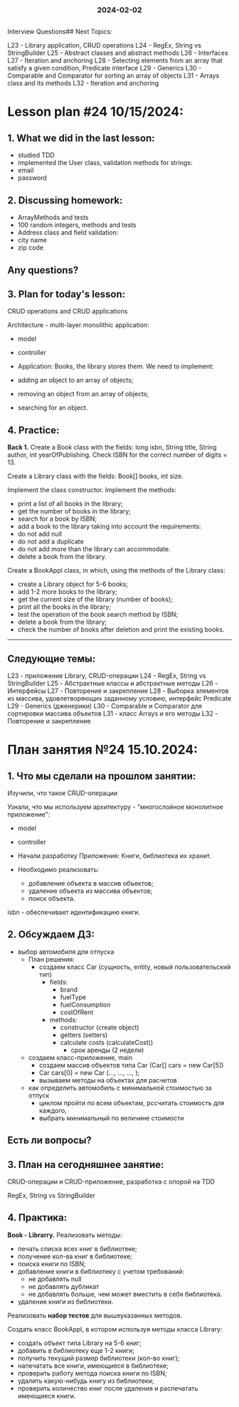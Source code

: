 <h3 style="text-align: center; padding-bottom: 14px">2024-02-02</h3>

Interview Questions## Next Topics:

L23 - Library application, CRUD operations
L24 - RegEx, String vs StringBuilder
L25 - Abstract classes and abstract methods
L26 - Interfaces
L27 - Iteration and anchoring
L28 - Selecting elements from an array that satisfy a given condition, Predicate interface
L29 - Generics
L30 - Comparable<T> and Comparator<T> for sorting an array of objects
L31 - Arrays class and its methods
L32 - Iteration and anchoring


# Lesson plan #24 10/15/2024:

## 1. What we did in the last lesson:
- studied TDD
- implemented the User class, validation methods for strings:
- email
- password

## 2. Discussing homework:
- ArrayMethods and tests
- 100 random integers, methods and tests
- Address class and field validation:
- city name
- zip code

Any questions?
----------------------------------------------------------------------------

## 3. Plan for today's lesson:
CRUD operations and CRUD applications

Architecture - multi-layer monolithic application:
- model
- controller

- Application:
  Books, the library stores them.
  We need to implement:
- adding an object to an array of objects;
- removing an object from an array of objects;
- searching for an object.

## 4. Practice:
**Back 1.**
Create a Book class with the fields:
long isbn, String title, String author, int yearOfPublishing.
Check ISBN for the correct number of digits = 13.

Create a Library class with the fields:
Book[] books, int size.

Implement the class constructor.
Implement the methods:
- print a list of all books in the library;
- get the number of books in the library;
- search for a book by ISBN;
- add a book to the library taking into account the requirements:
- do not add null
- do not add a duplicate
- do not add more than the library can accommodate.
- delete a book from the library.

Create a BookAppl class, in which, using the methods of the Library class:
- create a Library object for 5-6 books;
- add 1-2 more books to the library;
- get the current size of the library (number of books);
- print all the books in the library;
- test the operation of the book search method by ISBN;
- delete a book from the library;
- check the number of books after deletion and print the existing books.

___


## Следующие темы:

L23 - приложение Library, CRUD-операции
L24 - RegEx, String vs StringBuilder
L25 - Абстрактные классы и абстрактные методы
L26 - Интерфейсы
L27 - Повторение и закрепление
L28 - Выборка элементов из массива, удовлетворяющих заданному условию, интерфейс Predicate
L29 - Generics (дженерики)
L30 - Comparable<T> и Comparator<T> для сортировки массива объектов
L31 - класс Arrays и его методы
L32 - Повторение и закрепление


# План занятия №24 15.10.2024:

## 1. Что мы сделали на прошлом занятии:
Изучили, что такое CRUD-операции

Узнали, что мы используем архитектуру - "многослойное монолитное приложение":
- model
- controller

- Начали разработку Приложения:
  Книги, библиотека их хранит.
  
- Необходимо реализовать:
  - добавление объекта в массив объектов;
  - удаление объекта из массива объектов;
  - поиск объекта.

isbn - обеспечивает идентификацию книги.

## 2. Обсуждаем ДЗ:
- выбор автомобиля для отпуска
  - План решения:
    - создаем класс Car (сущность, entity, новый пользовательский тип)
      - fields:
        - brand
        - fuelType
        - fuelConsumption
        - costOfRent
      - methods:
        - constructor (create object)
        - getters (setters)
        - calculate costs (calculateCost))
          - срок аренды (2 недели)
  - создаем класс-приложение, main
    - создаем массив объектов типа Car (Car[] cars = new Car[5])
    - Car cars[0] = new Car (..., ..., ..., );
    - вызываем методы на объектах для расчетов
  - как определить автомобиль с минимальной стоимостью за отпуск
    - циклом пройти по всем объектам, рссчитать стоимость для каждого, 
    - выбрать минимальный по величине стоимости

Есть ли вопросы?
----------------------------------------------------------------------------

## 3. План на сегодняшнее занятие:
CRUD-операции и CRUD-приложение,
разработка c опорой на TDD

RegEx, String vs StringBuilder

## 4. Практика:
**Book - Librarry.**
Реализовать методы:
- печать списка всех книг в библиотеке;
- получение кол-ва книг в библиотеке;
- поиска книги по ISBN;
- добавление книги в библиотеку с учетом требований:
  - не добавлять null
  - не добавлять дубликат
  - не добавлять больше, чем может вместить в себя библиотека.
- удаление книги из библиотеки.

Реализовать **набор тестов** для вышеуказанных методов.

Создать класс BookAppl, в котором используя методы класса Library:
- создать объект типа Library на 5-6 книг;
- добавить в библиотеку еще 1-2 книги;
- получить текущий размер библиотеки (кол-во книг);
- напечатать все книги, имеющиеся в библиотеке;
- проверить работу метода поиска книги по ISBN;
- удалить какую-нибудь книгу из библиотеки;
- проверить количество книг после удаления и распечатать имеющиеся книги.

